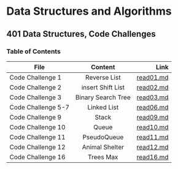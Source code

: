# Data Structures and Algorithms

## 401 Data Structures, Code Challenges

### Table of Contents

| File          |   Content     | Link  |
| ------------- |:-------------:| -----:|
| Code Challenge 1      | Reverse List | [read01.md](https://github.com/feras98nawafleh/data-structures-and-algorithms/blob/main/python/code_challenges/reverseList/README.md) |
| Code Challenge 2      | insert Shift List | [read02.md](https://github.com/feras98nawafleh/data-structures-and-algorithms/blob/main/python/code_challenges/insertShiftList%20/README.md) |
| Code Challenge 3      | Binary Search Tree | [read03.md](https://github.com/feras98nawafleh/data-structures-and-algorithms/blob/main/python/code_challenges/binarySearch%20/README.md) |
| Code Challenge 5-7      | Linked List | [read06.md](https://github.com/feras98nawafleh/data-structures-and-algorithms/blob/main/python/code_challenges/linked_list/README.md) |
| Code Challenge 9      | Stack | [read09.md](https://github.com/feras98nawafleh/data-structures-and-algorithms/blob/main/python/code_challenges/stack/README.md) |
| Code Challenge 10      | Queue | [read10.md](https://github.com/feras98nawafleh/data-structures-and-algorithms/blob/main/python/code_challenges/queue/README.md) |
| Code Challenge 11      | PseudoQueue | [read11.md](https://github.com/feras98nawafleh/data-structures-and-algorithms/blob/main/python/code_challenges/pseudoqueue/README.md) |
| Code Challenge 12      | Animal Shelter | [read12.md](https://github.com/feras98nawafleh/data-structures-and-algorithms/blob/main/python/code_challenges/queue/README.md) |
| Code Challenge 16      | Trees Max | [read16.md](https://github.com/feras98nawafleh/data-structures-and-algorithms/blob/main/python/code_challenges/treesMax/README.md) |
